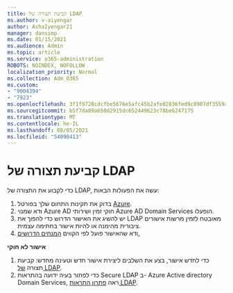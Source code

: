 ```yaml
---
title: קביעת תצורה של LDAP
ms.author: v-aiyengar
author: AshaIyengar21
manager: dansimp
ms.date: 01/15/2021
ms.audience: Admin
ms.topic: article
ms.service: o365-administration
ROBOTS: NOINDEX, NOFOLLOW
localization_priority: Normal
ms.collection: Adm_O365
ms.custom:
- "9004394"
- "7923"
ms.openlocfilehash: 3f1f9728cdcfbe5676e5afc45b2afe82836fed9c8907df3559ac7daec21194ed
ms.sourcegitcommit: b5f7da89a650d2915dc652449623c78be6247175
ms.translationtype: MT
ms.contentlocale: he-IL
ms.lasthandoff: 08/05/2021
ms.locfileid: "54090413"
---
```

# <a name="configure-ldap"></a>קביעת תצורה של LDAP

כדי לקבוע את התצורה של LDAP, עשה את הפעולות הבאות:

1. בדוק את תקינות התחום שלך בפורטל [Azure](https://aka.ms/aadds-health).
1. ודא שמנוי Azure AD חוקי זמין ושירותי Azure AD Domain Services הופעלו.
1. יש להשיג את האישור הדרוש כדי להפוך את LDAP מאובטח לזמין מרשות אישורים ציבורית מהימנה או להיות אישור בחתימה עצמית.
1. ודא שהאישור פועל לפי הקווים [המנחים הדרושים.](https://docs.microsoft.com/azure/active-directory-domain-services/active-directory-ds-admin-guide-configure-secure-ldap#requirements-for-the-secure-ldap-certificate)

**אישור לא חוקי**
1. כדי לחדש אישור, בצע את השלבים ליצירת אישור חדש וטעינה מחדש: קביעת תצורה [של LDAP](https://docs.microsoft.com/azure/active-directory-domain-services/tutorial-configure-ldaps?WT.mc_id=Portal-Microsoft_Azure_Support).
1. כדי לפתור בעיה ידועה בהתראות Secure LDAP ב- Azure Active directory Domain Services, ראה [פתרון התראות LDAP](https://docs.microsoft.com/azure/active-directory-domain-services/alert-ldaps?WT.mc_id=Portal-Microsoft_Azure_Support).
